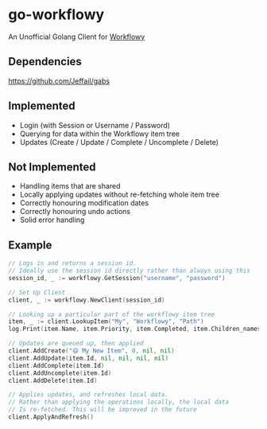 # go-workflowy
An Unofficial Golang Client for [Workflowy](https://workflowy.com)

## Dependencies
https://github.com/Jeffail/gabs

## Implemented
* Login (with Session or Username / Password)
* Querying for data within the Workflowy item tree
* Updates (Create / Update / Complete / Uncomplete / Delete)

## Not Implemented
* Handling items that are shared
* Locally applying updates without re-fetching whole item tree
* Correctly honouring modification dates
* Correctly honouring undo actions
* Solid error handling

## Example
```go
// Logs in and returns a session id.
// Ideally use the session id directly rather than always using this
session_id, _ := workflowy.GetSession("username", "password")

// Set Up Client
client, _ := workflowy.NewClient(session_id)

// Looking up a particular part of the workflowy item tree
item, _ := client.LookupItem("My", "Workflowy", "Path")
log.Print(item.Name, item.Priority, item.Completed, item.Children_names)

// Updates are queued up, then applied
client.AddCreate("😄 My New Item", 0, nil, nil)
client.AddUpdate(item.Id, nil, nil, nil, nil)
client.AddComplete(item.Id)
client.AddUncomplete(item.Id)
client.AddDelete(item.Id)

// Applies updates, and refreshes local data.
// Rather than applying the operations locally, the local data
// Is re-fetched. This will be improved in the future
client.ApplyAndRefresh()
```
